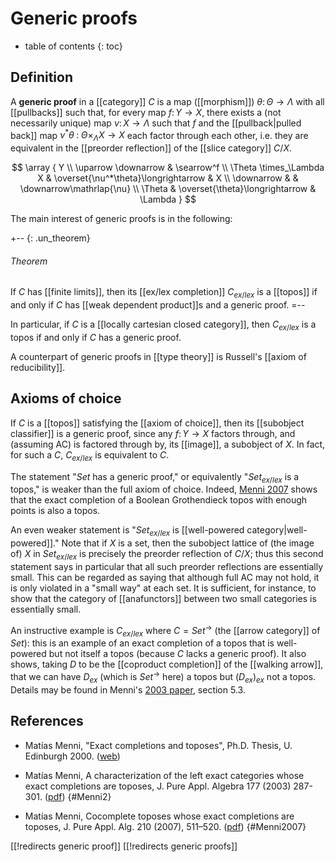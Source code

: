 
# Generic proofs
* table of contents
{: toc}

## Definition

A **generic proof** in a [[category]] $C$ is a map ([[morphism]]) $\theta\colon \Theta\to\Lambda$ with all [[pullbacks]] such that, for every map $f\colon Y\to X$, there exists a (not necessarily unique) map $\nu\colon X\to \Lambda$ such that $f$ and the [[pullback|pulled back]] map $\nu^*\theta\;\colon\; \Theta \times_\Lambda X \to X$ each factor through each other, i.e. they are equivalent in the [[preorder reflection]] of the [[slice category]] $C/X$.

$$ \array {
   Y \\
   \uparrow \downarrow & \searrow^f \\
   \Theta \times_\Lambda X & \overset{\nu^*\theta}\longrightarrow & X \\
   \downarrow & & \downarrow\mathrlap{\nu} \\
   \Theta & \overset{\theta}\longrightarrow & \Lambda
} $$

The main interest of generic proofs is in the following:

+-- {: .un_theorem}
###### Theorem
If $C$ has [[finite limits]], then its [[ex/lex completion]] $C_{ex/lex}$ is a [[topos]] if and only if $C$ has [[weak dependent product]]s and a generic proof.
=--

In particular, if $C$ is a [[locally cartesian closed category]], then $C_{ex/lex}$ is a topos if and only if $C$ has a generic proof.

A counterpart of generic proofs in [[type theory]] is Russell's [[axiom of reducibility]].


## Axioms of choice

If $C$ is a [[topos]] satisfying the [[axiom of choice]], then its [[subobject classifier]] is a generic proof, since any $f\colon Y\to X$ factors through, and (assuming AC) is factored through by, its [[image]], a subobject of $X$.  In fact, for such a $C$, $C_{ex/lex}$ is equivalent to $C$.

The statement "$Set$ has a generic proof," or equivalently "$Set_{ex/lex}$ is a topos," is weaker than the full axiom of choice. Indeed, [Menni 2007](#Menni2007) shows that the exact completion of a Boolean Grothendieck topos with enough points is also a topos. 

An even weaker statement is "$Set_{ex/lex}$ is [[well-powered category|well-powered]]."  Note that if $X$ is a set, then the subobject lattice of (the image of) $X$ in $Set_{ex/lex}$ is precisely the preorder reflection of $C/X$; thus this second statement says in particular that all such preorder reflections are essentially small.  This can be regarded as saying that although full AC may not hold, it is only violated in a "small way" at each set.  It is sufficient, for instance, to show that the category of [[anafunctors]] between two small categories is essentially small.

An instructive example is $C_{ex/lex}$ where $C = Set^{\to}$ (the [[arrow category]] of $Set$): this is an example of an exact completion of a topos that is well-powered but not itself a topos (because $C$ lacks a generic proof). It also shows, taking $D$ to be the [[coproduct completion]] of the [[walking arrow]], that we can have $D_{ex}$ (which is $Set^\to$ here) a topos but $(D_{ex})_{ex}$ not a topos. Details may be found in Menni's [2003 paper](#Menni2), section 5.3. 


## References

* Mat&#237;as Menni, "Exact completions and toposes", Ph.D. Thesis, U. Edinburgh 2000. ([web](http://www.lfcs.inf.ed.ac.uk/reports/00/ECS-LFCS-00-424/))  

* Mat&#237;as Menni, A characterization of the left exact categories whose exact completions are toposes, J. Pure Appl. Algebra 177 (2003) 287-301. ([pdf](http://www.lifia.info.unlp.edu.ar/papers/2003/Menni2003a.pdf)) 
  {#Menni2}

* Mat&#237;as Menni, Cocomplete toposes whose exact completions are toposes, J. Pure Appl. Alg. 210 (2007), 511&#8211;520. ([pdf](http://www.lifia.info.unlp.edu.ar/papers/2007/Menni2007.pdf)) 
  {#Menni2007} 


[[!redirects generic proof]]
[[!redirects generic proofs]]
